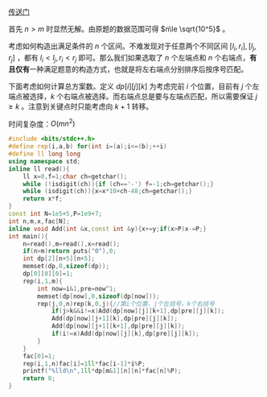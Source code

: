 [传送门](https://www.luogu.com.cn/problem/CF367E)

首先 $n>m$ 时显然无解。由原题的数据范围可得 $n\le \sqrt{10^5}$ 。

考虑如何构造出满足条件的 $n$ 个区间。不难发现对于任意两个不同区间 $[l_i,r_i],[l_j,r_j]$ ，都有 $l_i<l_j,r_i<r_j$ 即可。那么我们如果选取了 $n$ 个左端点和 $n$ 个右端点，**有且仅有**一种满足题意的构造方式，也就是将左右端点分别排序后按序号匹配。

下面考虑如何计算总方案数。定义 $dp[i][j][k]$ 为考虑完前 $i$ 个位置，目前有 $j$ 个左端点被选择，$k$ 个右端点被选择。而右端点总是要与左端点匹配，所以需要保证 $j\ge k$ 。注意到关键点时只能考虑向 $k+1$ 转移。

时间复杂度：$O(mn^2)$

```cpp
#include <bits/stdc++.h>
#define rep(i,a,b) for(int i=(a);i<=(b);++i)
#define ll long long
using namespace std;
inline ll read(){
    ll x=0,f=1;char ch=getchar();
    while (!isdigit(ch)){if (ch=='-') f=-1;ch=getchar();}
    while (isdigit(ch)){x=x*10+ch-48;ch=getchar();}
    return x*f;
}
const int N=1e5+5,P=1e9+7;
int n,m,x,fac[N];
inline void Add(int &x,const int &y){x+=y;if(x>P)x-=P;}
int main(){
    n=read(),m=read(),x=read();
    if(n>m)return puts("0"),0;
    int dp[2][n+5][n+5];
    memset(dp,0,sizeof(dp));
    dp[0][0][0]=1;
    rep(i,1,m){
        int now=i&1,pre=now^1;
        memset(dp[now],0,sizeof(dp[now]));
        rep(j,0,n)rep(k,0,j){//第i个位置，j个左括号，k个右括号
            if(j>k&&i!=x)Add(dp[now][j][k+1],dp[pre][j][k]);
            Add(dp[now][j+1][k],dp[pre][j][k]);
            Add(dp[now][j+1][k+1],dp[pre][j][k]);
            if(i!=x)Add(dp[now][j][k],dp[pre][j][k]);
        }
    }
    fac[0]=1;
    rep(i,1,n)fac[i]=1ll*fac[i-1]*i%P;
    printf("%lld\n",1ll*dp[m&1][n][n]*fac[n]%P);
    return 0;
}
```

